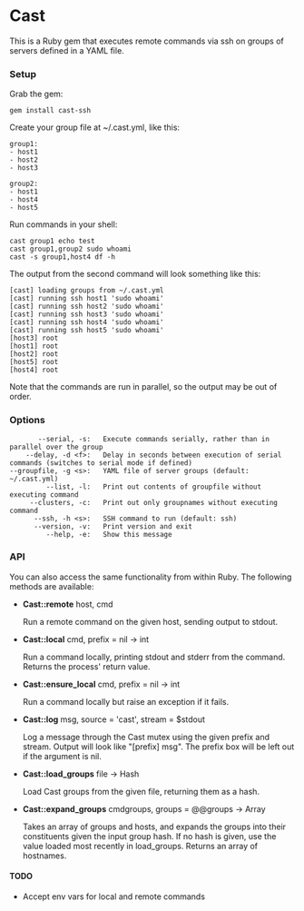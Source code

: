 # Cast

This is a Ruby gem that executes remote commands via ssh on groups of servers defined in a YAML file.

### Setup

Grab the gem:

    gem install cast-ssh

Create your group file at ~/.cast.yml, like this:

    group1:
    - host1
    - host2
    - host3

    group2:
    - host1
    - host4
    - host5

Run commands in your shell:

    cast group1 echo test
    cast group1,group2 sudo whoami
    cast -s group1,host4 df -h

The output from the second command will look something like this:

    [cast] loading groups from ~/.cast.yml
    [cast] running ssh host1 'sudo whoami'
    [cast] running ssh host2 'sudo whoami'
    [cast] running ssh host3 'sudo whoami'
    [cast] running ssh host4 'sudo whoami'
    [cast] running ssh host5 'sudo whoami'
    [host3] root
    [host1] root
    [host2] root
    [host5] root
    [host4] root

Note that the commands are run in parallel, so the output may be out of order.

### Options

           --serial, -s:   Execute commands serially, rather than in parallel over the group
        --delay, -d <f>:   Delay in seconds between execution of serial commands (switches to serial mode if defined)
    --groupfile, -g <s>:   YAML file of server groups (default: ~/.cast.yml)
             --list, -l:   Print out contents of groupfile without executing command
         --clusters, -c:   Print out only groupnames without executing command
          --ssh, -h <s>:   SSH command to run (default: ssh)
          --version, -v:   Print version and exit
             --help, -e:   Show this message

### API

You can also access the same functionality from within Ruby. The following methods are available:

* __Cast::remote__ host, cmd

  Run a remote command on the given host, sending output to stdout.

* __Cast::local__ cmd, prefix = nil -> int

  Run a command locally, printing stdout and stderr from the command. Returns the process' return value.

* __Cast::ensure_local__ cmd, prefix = nil -> int

  Run a command locally but raise an exception if it fails.

* __Cast::log__ msg, source = 'cast', stream = $stdout

  Log a message through the Cast mutex using the given prefix and stream. Output will look like "[prefix] msg". The prefix box will be left out if the argument is nil.

* __Cast::load_groups__ file -> Hash

  Load Cast groups from the given file, returning them as a hash.

* __Cast::expand_groups__ cmdgroups, groups = @@groups -> Array

  Takes an array of groups and hosts, and expands the groups into their constituents given the input group hash. If no hash is given, use the value loaded most recently in load_groups. Returns an array of hostnames.

#### TODO

* Accept env vars for local and remote commands
